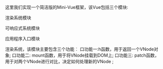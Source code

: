 这里我们实现一个简洁版的Mini-Vue框架，该Vue包括三个模块:

渲染系统模块

可响应式系统模块

应用程序入口模块



渲染系统，该模块主要包含三个功能︰
口功能一:h函数，用于返回一个VNode对象;
口功能二: mount函数，用于将VNode挂载到DOM上;
口功能三: patch函数，用于对两个VNode进行对比，决定如何处理新的VNode ;
